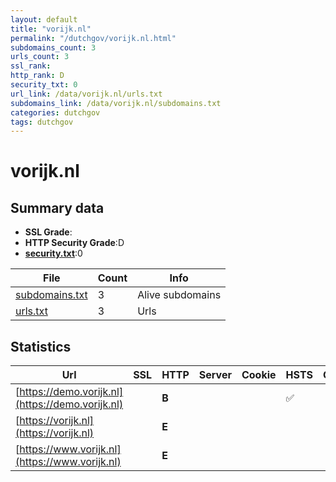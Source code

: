 ```yaml
---
layout: default
title: "vorijk.nl"
permalink: "/dutchgov/vorijk.nl.html"
subdomains_count: 3
urls_count: 3
ssl_rank: 
http_rank: D
security_txt: 0
url_link: /data/vorijk.nl/urls.txt
subdomains_link: /data/vorijk.nl/subdomains.txt
categories: dutchgov
tags: dutchgov
---
```



# vorijk.nl
## Summary data


 - **SSL Grade**:
 - **HTTP Security Grade**:D
 - **[security.txt](https://www.digitaleoverheid.nl/nieuws/standaard-security-txt-nu-verplicht-voor-overheid/)**:0


| File       | Count | Info |
|------------|-------|------|
|[subdomains.txt](/DutchGovScope/data/vorijk.nl/subdomains.txt)|3|Alive subdomains|
|[urls.txt](/DutchGovScope/data/vorijk.nl/urls.txt)|3|Urls|


## Statistics


| Url | SSL | HTTP | Server | Cookie | HSTS | CORS | CTO | CSP | XFO | XXP | RP |FP| Tech |Title |
|--------|-------|-------|------|------|------|------|------|------|------|------|------|------|------|------|
|[https://demo.vorijk.nl](https://demo.vorijk.nl)| | **B**|| |:white_check_mark: | | | | | | :white_check_mark: | |Basic HSTS|401 Authorizatio...|
|[https://vorijk.nl](https://vorijk.nl)| | **E**|| | | | | | | | :white_check_mark: | |Docusaurus:3.6.1 React Webpack|Vorderingenoverz...|
|[https://www.vorijk.nl](https://www.vorijk.nl)| | **E**|| | | | | | | | :white_check_mark: | |Docusaurus:3.6.1 React Webpack|Vorderingenoverz...|


